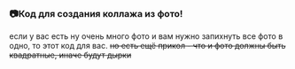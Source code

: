 ### 📷Код для создания коллажа из фото!

если у вас есть ну очень много фото и вам нужно запихнуть все фото в одно, то этот код для вас. ~~но есть ещё прикол - что и фото должны быть квадратные, иначе будут дырки~~
